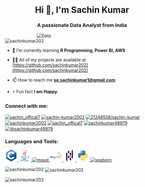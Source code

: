 <h1 align="center">Hi 👋, I'm Sachin Kumar</h1>
<h3 align="center">A passionate Data Analyst from India</h3>

<img align="right" alt="Data" width="400" src="https://miro.medium.com/max/2148/1*oeK4EpsQx8S2h5D-J-x-BQ.gif">

<p align="left"> <img src="https://komarev.com/ghpvc/?username=sachinkumar202&label=Profile%20views&color=0e75b6&style=flat" alt="sachinkumar202" /> </p>

- 🌱 I’m currently learning **R Programming, Power BI, AWS**

- 👨‍💻 All of my projects are available at [https://github.com/sachinkumar202](https://github.com/sachinkumar202)

- 📫 How to reach me **se.sachinkumar1@gmail.com**

- ⚡ Fun fact **I am Happy.**

<h3 align="left">Connect with me:</h3>
<p align="left">
<a href="https://twitter.com/sachin_offical7" target="blank"><img align="center" src="https://raw.githubusercontent.com/rahuldkjain/github-profile-readme-generator/master/src/images/icons/Social/twitter.svg" alt="sachin_offical7" height="30" width="40" /></a>
<a href="https://linkedin.com/in/sachin-kumar2002" target="blank"><img align="center" src="https://raw.githubusercontent.com/rahuldkjain/github-profile-readme-generator/master/src/images/icons/Social/linked-in-alt.svg" alt="sachin-kumar2002" height="30" width="40" /></a>
<a href="https://stackoverflow.com/users/21248558/sachin-kumar" target="blank"><img align="center" src="https://raw.githubusercontent.com/rahuldkjain/github-profile-readme-generator/master/src/images/icons/Social/stack-overflow.svg" alt="21248558/sachin-kumar" height="30" width="40" /></a>
<a href="https://kaggle.com/sachinkumar2002" target="blank"><img align="center" src="https://raw.githubusercontent.com/rahuldkjain/github-profile-readme-generator/master/src/images/icons/Social/kaggle.svg" alt="sachinkumar2002" height="30" width="40" /></a>
<a href="https://instagram.com/sachin_offical7" target="blank"><img align="center" src="https://raw.githubusercontent.com/rahuldkjain/github-profile-readme-generator/master/src/images/icons/Social/instagram.svg" alt="sachin_offical7" height="30" width="40" /></a>
<a href="https://www.hackerrank.com/sachinkumar48979" target="blank"><img align="center" src="https://raw.githubusercontent.com/rahuldkjain/github-profile-readme-generator/master/src/images/icons/Social/hackerrank.svg" alt="sachinkumar48979" height="30" width="40" /></a>
<a href="https://www.hackerearth.com/@sachinkumar48979" target="blank"><img align="center" src="https://raw.githubusercontent.com/rahuldkjain/github-profile-readme-generator/master/src/images/icons/Social/hackerearth.svg" alt="@sachinkumar48979" height="30" width="40" /></a>
</p>

<h3 align="left">Languages and Tools:</h3>
<p align="left"> <a href="https://www.cprogramming.com/" target="_blank" rel="noreferrer"> <img src="https://raw.githubusercontent.com/devicons/devicon/master/icons/c/c-original.svg" alt="c" width="40" height="40"/> </a> <a href="https://www.java.com" target="_blank" rel="noreferrer"> <img src="https://raw.githubusercontent.com/devicons/devicon/master/icons/java/java-original.svg" alt="java" width="40" height="40"/> </a> <a href="https://www.microsoft.com/en-us/sql-server" target="_blank" rel="noreferrer"> <img src="https://www.svgrepo.com/show/303229/microsoft-sql-server-logo.svg" alt="mssql" width="40" height="40"/> </a> <a href="https://www.mysql.com/" target="_blank" rel="noreferrer"> <img src="https://raw.githubusercontent.com/devicons/devicon/master/icons/mysql/mysql-original-wordmark.svg" alt="mysql" width="40" height="40"/> </a> <a href="https://pandas.pydata.org/" target="_blank" rel="noreferrer"> <img src="https://raw.githubusercontent.com/devicons/devicon/2ae2a900d2f041da66e950e4d48052658d850630/icons/pandas/pandas-original.svg" alt="pandas" width="40" height="40"/> </a> <a href="https://www.python.org" target="_blank" rel="noreferrer"> <img src="https://raw.githubusercontent.com/devicons/devicon/master/icons/python/python-original.svg" alt="python" width="40" height="40"/> </a> <a href="https://seaborn.pydata.org/" target="_blank" rel="noreferrer"> <img src="https://seaborn.pydata.org/_images/logo-mark-lightbg.svg" alt="seaborn" width="40" height="40"/> </a> </p>

<p><img align="left" src="https://github-readme-stats.vercel.app/api/top-langs?username=sachinkumar202&show_icons=true&locale=en&layout=compact" alt="sachinkumar202" /></p>

<p>&nbsp;<img align="center" src="https://github-readme-stats.vercel.app/api?username=sachinkumar202&show_icons=true&locale=en" alt="sachinkumar202" /></p>

<p><img align="center" src="https://github-readme-streak-stats.herokuapp.com/?user=sachinkumar202&" alt="sachinkumar202" /></p>
